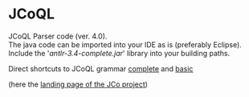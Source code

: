 # JCoQL
JCoQL Parser code (ver. 4.0).  
The java code can be imported into your IDE as is (preferably Eclipse).  
Include the '*antlr-3.4-complete.jar*' library into your building paths.
  
Direct shortcuts to JCoQL grammar 
[complete](https://github.com/JcoProjectTeam/JcoQL/blob/main/src/jco/ql/parser/JCoQL.g) 
and [basic](https://github.com/JcoProjectTeam/JcoQL/blob/main/src/jco/ql/parser/JCoQLBasic.g)
  
(here the [landing page of the JCo project](https://github.com/JcoProjectTeam/JcoProjectPage))